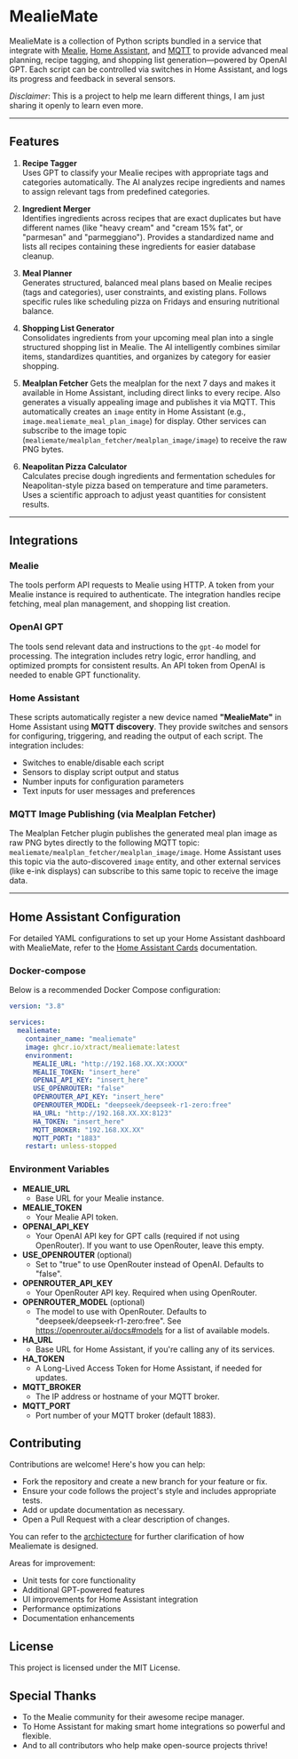 # MealieMate

MealieMate is a collection of Python scripts bundled in a service that integrate with [Mealie](https://github.com/hay-kot/mealie), [Home Assistant](https://www.home-assistant.io/), and [MQTT](https://mqtt.org/) to provide advanced meal planning, recipe tagging, and shopping list generation—powered by OpenAI GPT. Each script can be controlled via switches in Home Assistant, and logs its progress and feedback in several sensors.

*Disclaimer*: This is a project to help me learn different things, I am just sharing it openly to learn even more. 

---

## Features

1. **Recipe Tagger**  
   Uses GPT to classify your Mealie recipes with appropriate tags and categories automatically. The AI analyzes recipe ingredients and names to assign relevant tags from predefined categories.

2. **Ingredient Merger**  
   Identifies ingredients across recipes that are exact duplicates but have different names (like "heavy cream" and "cream 15% fat", or "parmesan" and "parmeggiano"). Provides a standardized name and lists all recipes containing these ingredients for easier database cleanup.

3. **Meal Planner**  
   Generates structured, balanced meal plans based on Mealie recipes (tags and categories), user constraints, and existing plans. Follows specific rules like scheduling pizza on Fridays and ensuring nutritional balance.

4. **Shopping List Generator**  
   Consolidates ingredients from your upcoming meal plan into a single structured shopping list in Mealie. The AI intelligently combines similar items, standardizes quantities, and organizes by category for easier shopping.

5. **Mealplan Fetcher**
   Gets the mealplan for the next 7 days and makes it available in Home Assistant, including direct links to every recipe. Also generates a visually appealing image and publishes it via MQTT. This automatically creates an `image` entity in Home Assistant (e.g., `image.mealiemate_meal_plan_image`) for display. Other services can subscribe to the image topic (`mealiemate/mealplan_fetcher/mealplan_image/image`) to receive the raw PNG bytes.

6. **Neapolitan Pizza Calculator**  
   Calculates precise dough ingredients and fermentation schedules for Neapolitan-style pizza based on temperature and time parameters. Uses a scientific approach to adjust yeast quantities for consistent results.


---

## Integrations

### Mealie

The tools perform API requests to Mealie using HTTP. A token from your Mealie instance is required to authenticate. The integration handles recipe fetching, meal plan management, and shopping list creation.

### OpenAI GPT

The tools send relevant data and instructions to the `gpt-4o` model for processing. The integration includes retry logic, error handling, and optimized prompts for consistent results. An API token from OpenAI is needed to enable GPT functionality.

### Home Assistant

These scripts automatically register a new device named **"MealieMate"** in Home Assistant using **MQTT discovery**. They provide switches and sensors for configuring, triggering, and reading the output of each script. The integration includes:

- Switches to enable/disable each script
- Sensors to display script output and status
- Number inputs for configuration parameters
- Text inputs for user messages and preferences

### MQTT Image Publishing (via Mealplan Fetcher)

The Mealplan Fetcher plugin publishes the generated meal plan image as raw PNG bytes directly to the following MQTT topic: `mealiemate/mealplan_fetcher/mealplan_image/image`. Home Assistant uses this topic via the auto-discovered `image` entity, and other external services (like e-ink displays) can subscribe to this same topic to receive the image data.

---

## Home Assistant Configuration

For detailed YAML configurations to set up your Home Assistant dashboard with MealieMate, refer to the [Home Assistant Cards](doc/home_assistant_cards.md) documentation.


### Docker-compose

Below is a recommended Docker Compose configuration:

```yaml
version: "3.8"

services:
  mealiemate:
    container_name: "mealiemate"
    image: ghcr.io/xtract/mealiemate:latest
    environment:
      MEALIE_URL: "http://192.168.XX.XX:XXXX"
      MEALIE_TOKEN: "insert_here"
      OPENAI_API_KEY: "insert_here"
      USE_OPENROUTER: "false"
      OPENROUTER_API_KEY: "insert_here"
      OPENROUTER_MODEL: "deepseek/deepseek-r1-zero:free"
      HA_URL: "http://192.168.XX.XX:8123"
      HA_TOKEN: "insert_here"
      MQTT_BROKER: "192.168.XX.XX"
      MQTT_PORT: "1883"
    restart: unless-stopped
```

### Environment Variables

- **MEALIE_URL**
    - Base URL for your Mealie instance.
- **MEALIE_TOKEN**
    - Your Mealie API token.
- **OPENAI_API_KEY**
    - Your OpenAI API key for GPT calls (required if not using OpenRouter). If you want to use OpenRouter, leave this empty.
- **USE_OPENROUTER** (optional)
    - Set to "true" to use OpenRouter instead of OpenAI. Defaults to "false".
- **OPENROUTER_API_KEY**
    - Your OpenRouter API key. Required when using OpenRouter.
- **OPENROUTER_MODEL** (optional)
    - The model to use with OpenRouter. Defaults to "deepseek/deepseek-r1-zero:free". See https://openrouter.ai/docs#models for a list of available models.
- **HA_URL**
    - Base URL for Home Assistant, if you're calling any of its services.
- **HA_TOKEN**
    - A Long-Lived Access Token for Home Assistant, if needed for updates.
- **MQTT_BROKER**
    - The IP address or hostname of your MQTT broker.
- **MQTT_PORT**
    - Port number of your MQTT broker (default 1883).

## Contributing

Contributions are welcome! Here's how you can help:

- Fork the repository and create a new branch for your feature or fix.
- Ensure your code follows the project's style and includes appropriate tests.
- Add or update documentation as necessary.
- Open a Pull Request with a clear description of changes.

You can refer to the [archictecture](doc/architecture.md) for further clarification of how Mealiemate is designed. 

Areas for improvement:

- Unit tests for core functionality
- Additional GPT-powered features
- UI improvements for Home Assistant integration
- Performance optimizations
- Documentation enhancements

## License

This project is licensed under the MIT License.

## Special Thanks

- To the Mealie community for their awesome recipe manager.
- To Home Assistant for making smart home integrations so powerful and flexible.
- And to all contributors who help make open-source projects thrive!
